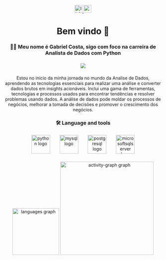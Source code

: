 <div align="center">
  <a href="https://www.linkedin.com/in/gabriel-alexandre-costa-6106a7226/" target="_blank">
    <img src="https://img.shields.io/static/v1?message=LinkedIn&logo=linkedin&label=&color=0077B5&logoColor=white&labelColor=&style=for-the-badge" height="25" alt="linkedin logo"  />
  </a>
  <a href="https://mail.google.com/mail/u/0/#inbox" target="_blank">
    <img src="https://img.shields.io/static/v1?message=Gmail&logo=gmail&label=&color=D14836&logoColor=white&labelColor=&style=for-the-badge" height="25" alt="gmail logo"  />
  </a>
</div>

###

<h1 align="center">Bem vindo 👋</h1>

###

<h3 align="center">👩‍💻  Meu nome é Gabriel Costa, sigo com foco na carreira de Analista de Dados com Python</h3>

###

<div align="center">
  <img src="https://profile-counter.glitch.me/gahcosta01/count.svg?"  />
</div>

###

<p align="center">Estou no início da minha jornada no mundo da Analise de Dados, aprendendo as tecnologias essenciais para realizar uma análise e converter dados brutos em insights acionáveis. Inclui uma gama de ferramentas, tecnologias e processos usados ​​para encontrar tendências e resolver problemas usando dados. A análise de dados pode moldar os processos de negócios, melhorar a tomada de decisões e promover o crescimento dos negócios.</p>

###

<h3 align="center">🛠 Language and tools</h3>

###

<div align="center">
  <img src="https://cdn.jsdelivr.net/gh/devicons/devicon/icons/python/python-original.svg" height="60" alt="python logo"  />
  <img width="23" />
  <img src="https://cdn.jsdelivr.net/gh/devicons/devicon/icons/mysql/mysql-original.svg" height="60" alt="mysql logo"  />
  <img width="23" />
  <img src="https://cdn.jsdelivr.net/gh/devicons/devicon/icons/postgresql/postgresql-plain.svg" height="60" alt="postgresql logo"  />
  <img width="23" />
  <img src="https://cdn.jsdelivr.net/gh/devicons/devicon/icons/microsoftsqlserver/microsoftsqlserver-plain.svg" height="60" alt="microsoftsqlserver logo"  />
</div>

###

<div align="center">
  <img src="https://github-readme-stats.vercel.app/api/top-langs?username=gahcosta01&locale=en&hide_title=false&layout=compact&card_width=320&langs_count=5&theme=chartreuse-dark&hide_border=false&order=2" height="150" alt="languages graph"  />
  <img src="https://github-readme-activity-graph.vercel.app/graph?username=gahcosta01&radius=16&theme=chartreuse-dark&area=true&order=5" height="300" alt="activity-graph graph"  />
</div>

###
